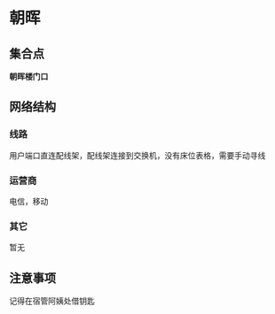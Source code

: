 # 朝晖
## 集合点
**朝晖楼门口**
## 网络结构
### 线路
用户端口直连配线架，配线架连接到交换机，没有床位表格，需要手动寻线
### 运营商
电信，移动
### 其它
暂无
## 注意事项
记得在宿管阿姨处借钥匙
